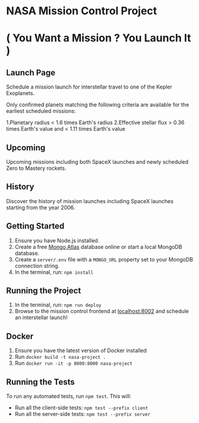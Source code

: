 # NASA Mission Control Project 

# ( You Want a Mission ? You Launch It  )

## Launch Page
Schedule a mission launch for interstellar travel to one of the Kepler Exoplanets.

Only confirmed planets matching the following criteria are available for the earliest scheduled missions:

1.Planetary radius < 1.6 times Earth's radius
2.Effective stellar flux > 0.36 times Earth's value and < 1.11 times Earth's value

## Upcoming
Upcoming missions including both SpaceX launches and newly scheduled Zero to Mastery rockets.

## History
Discover the history of mission launches including SpaceX launches starting from the year 2006.

## Getting Started

1. Ensure you have Node.js installed.
2. Create a free [Mongo Atlas](https://www.mongodb.com/atlas/database) database online or start a local MongoDB database.
3. Create a `server/.env` file with a `MONGO_URL` property set to your MongoDB connection string.
4. In the terminal, run: `npm install`

## Running the Project

1. In the terminal, run: `npm run deploy`
2. Browse to the mission control frontend at [localhost:8002](http://localhost:8002) and schedule an interstellar launch!

## Docker

1. Ensure you have the latest version of Docker installed
2. Run `docker build -t nasa-project .`
3. Run `docker run -it -p 8000:8000 nasa-project`

## Running the Tests

To run any automated tests, run `npm test`. This will:

- Run all the client-side tests: `npm test --prefix client`
- Run all the server-side tests: `npm test --prefix server`
